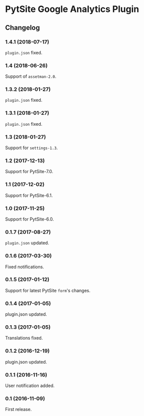 # PytSite Google Analytics Plugin


## Changelog


### 1.4.1 (2018-07-17)

`plugin.json` fixed.


### 1.4 (2018-06-26)

Support of `assetman-2.0`.


### 1.3.2 (2018-01-27)

`plugin.json` fixed.


### 1.3.1 (2018-01-27)

`plugin.json` fixed.


### 1.3 (2018-01-27)

Support for `settings-1.3`.


### 1.2 (2017-12-13)

Support for PytSite-7.0.


### 1.1 (2017-12-02)

Support for PytSite-6.1.


### 1.0 (2017-11-25)

Support for PytSite-6.0.


### 0.1.7 (2017-08-27)

`plugin.json` updated.


### 0.1.6 (2017-03-30)

Fixed notifications.


### 0.1.5 (2017-01-12)

Support for latest PytSite `form`'s changes.


### 0.1.4 (2017-01-05)

plugin.json updated.


### 0.1.3 (2017-01-05)

Translations fixed.


### 0.1.2 (2016-12-19)

plugin.json updated.


### 0.1.1 (2016-11-16)

User notification added.


### 0.1 (2016-11-09)

First release.
